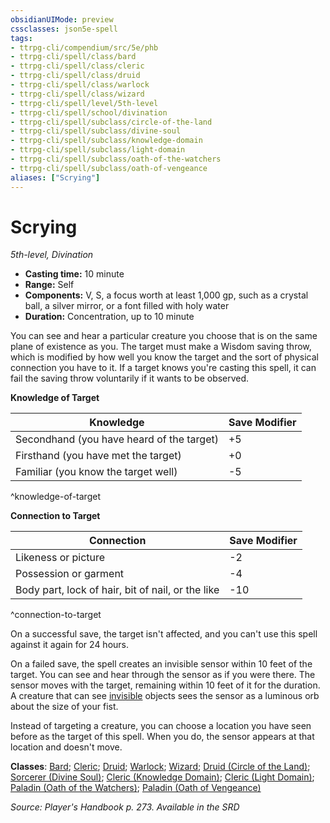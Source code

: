 ```yaml
---
obsidianUIMode: preview
cssclasses: json5e-spell
tags:
- ttrpg-cli/compendium/src/5e/phb
- ttrpg-cli/spell/class/bard
- ttrpg-cli/spell/class/cleric
- ttrpg-cli/spell/class/druid
- ttrpg-cli/spell/class/warlock
- ttrpg-cli/spell/class/wizard
- ttrpg-cli/spell/level/5th-level
- ttrpg-cli/spell/school/divination
- ttrpg-cli/spell/subclass/circle-of-the-land
- ttrpg-cli/spell/subclass/divine-soul
- ttrpg-cli/spell/subclass/knowledge-domain
- ttrpg-cli/spell/subclass/light-domain
- ttrpg-cli/spell/subclass/oath-of-the-watchers
- ttrpg-cli/spell/subclass/oath-of-vengeance
aliases: ["Scrying"]
---
```

# Scrying
*5th-level, Divination*  

- **Casting time:** 10 minute
- **Range:** Self
- **Components:** V, S, a focus worth at least 1,000 gp, such as a crystal ball, a silver mirror, or a font filled with holy water
- **Duration:** Concentration, up to 10 minute

You can see and hear a particular creature you choose that is on the same plane of existence as you. The target must make a Wisdom saving throw, which is modified by how well you know the target and the sort of physical connection you have to it. If a target knows you're casting this spell, it can fail the saving throw voluntarily if it wants to be observed.

**Knowledge of Target**

| Knowledge | Save Modifier |
|-----------|---------------|
| Secondhand (you have heard of the target) | +5 |
| Firsthand (you have met the target) | +0 |
| Familiar (you know the target well) | -5 |
^knowledge-of-target

**Connection to Target**

| Connection | Save Modifier |
|------------|---------------|
| Likeness or picture | -2 |
| Possession or garment | -4 |
| Body part, lock of hair, bit of nail, or the like | -10 |
^connection-to-target

On a successful save, the target isn't affected, and you can't use this spell against it again for 24 hours.

On a failed save, the spell creates an invisible sensor within 10 feet of the target. You can see and hear through the sensor as if you were there. The sensor moves with the target, remaining within 10 feet of it for the duration. A creature that can see [invisible](3-Mechanics/CLI/rules/conditions.md#Invisible) objects sees the sensor as a luminous orb about the size of your fist.

Instead of targeting a creature, you can choose a location you have seen before as the target of this spell. When you do, the sensor appears at that location and doesn't move.

**Classes**: [Bard](list-spells-classes-bard); [Cleric](list-spells-classes-cleric); [Druid](list-spells-classes-druid); [Warlock](list-spells-classes-warlock); [Wizard](list-spells-classes-wizard); [Druid (Circle of the Land)](list-spells-classes-druid-circle-of-the-land); [Sorcerer (Divine Soul)](list-spells-classes-sorcerer-divine-soul-xge); [Cleric (Knowledge Domain)](list-spells-classes-cleric-knowledge-domain); [Cleric (Light Domain)](list-spells-classes-cleric-light-domain); [Paladin (Oath of the Watchers)](list-spells-classes-paladin-oath-of-the-watchers-tce); [Paladin (Oath of Vengeance)](list-spells-classes-paladin-oath-of-vengeance)

*Source: Player's Handbook p. 273. Available in the <span title='Systems Reference Document (5.1)'>SRD</span>*